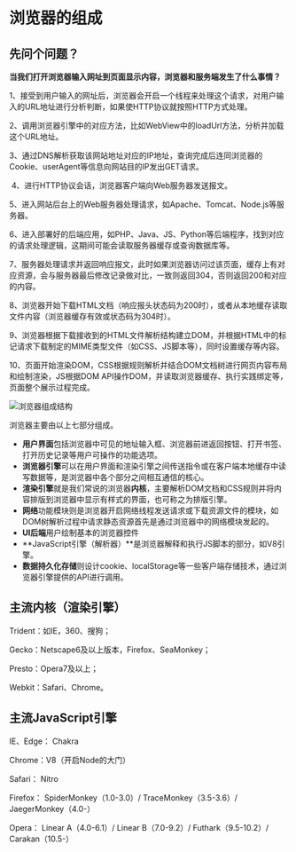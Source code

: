 # 浏览器的组成

## 先问个问题？

**当我们打开浏览器输入网址到页面显示内容，浏览器和服务端发生了什么事情？**

​	1、接受到用户输入的网址后，浏览器会开启一个线程来处理这个请求，对用户输入的URL地址进行分析判断，如果使HTTP协议就按照HTTP方式处理。

​	2、调用浏览器引擎中的对应方法，比如WebView中的loadUrl方法，分析并加载这个URL地址。

​	3、通过DNS解析获取该网站地址对应的IP地址，查询完成后连同浏览器的Cookie、userAgent等信息向网站目的IP发出GET请求。

​	4、进行HTTP协议会话，浏览器客户端向Web服务器发送报文。

​	5、进入网站后台上的Web服务器处理请求，如Apache、Tomcat、Node.js等服务器。

​	6、进入部署好的后端应用，如PHP、Java、JS、Python等后端程序，找到对应的请求处理逻辑，这期间可能会读取服务器缓存或查询数据库等。

​	7、服务器处理请求并返回响应报文，此时如果浏览器访问过该页面，缓存上有对应资源，会与服务器最后修改记录做对比，一致则返回304，否则返回200和对应的内容。

​	8、浏览器开始下载HTML文档（响应报头状态码为200时），或者从本地缓存读取文件内容（浏览器缓存有效或状态码为304时）。

​	9、浏览器根据下载接收到的HTML文件解析结构建立DOM，并根据HTML中的标记请求下载制定的MIME类型文件（如CSS、JS脚本等），同时设置缓存等内容。

​	10、页面开始渲染DOM，CSS根据规则解析并结合DOM文档树进行网页内容布局和绘制渲染，JS根据DOM API操作DOM，并读取浏览器缓存、执行实践绑定等，页面整个展示过程完成。

![浏览器组成结构](/images/浏览器组成结构图.png)

浏览器主要由以上七部分组成。

- **用户界面**包括浏览器中可见的地址输入框、浏览器前进返回按钮、打开书签、打开历史记录等用户可操作的功能选项。
- **浏览器引擎**可以在用户界面和渲染引擎之间传送指令或在客户端本地缓存中读写数据等，是浏览器中各个部分之间相互通信的核心。
- **渲染引擎**就是我们常说的浏览器**内核**，主要解析DOM文档和CSS规则并将内容排版到浏览器中显示有样式的界面，也可称之为排版引擎。
- **网络**功能模块则是浏览器开启网络线程发送请求或下载资源文件的模块，如DOM树解析过程中请求静态资源首先是通过浏览器中的网络模块发起的。
- **UI后端**用户绘制基本的浏览器控件
- **JavaScript引擎（解析器）**是浏览器解释和执行JS脚本的部分，如V8引擎。
- **数据持久化存储**则设计cookie、localStorage等一些客户端存储技术，通过浏览器引擎提供的API进行调用。



## 主流内核（渲染引擎）

Trident：如IE，360、搜狗；

Gecko：Netscape6及以上版本，Firefox、SeaMonkey；

Presto：Opera7及以上；

Webkit：Safari、Chrome。



## 主流JavaScript引擎

IE、Edge： Chakra

Chrome：V8（开启Node的大门）

Safari： Nitro

Firefox： SpiderMonkey（1.0-3.0）/ TraceMonkey（3.5-3.6）/ JaegerMonkey（4.0-）

Opera： Linear A（4.0-6.1）/ Linear B（7.0-9.2）/ Futhark（9.5-10.2）/ Carakan（10.5-）